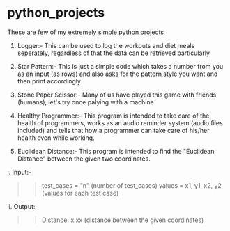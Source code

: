 # python_projects
These are few of my extremely simple python projects

1. Logger:- This can be used to log the workouts and diet meals seperately, regardless of that the data can be retrieved particularly

2. Star Pattern:- This is just a simple code which takes a number from you as an input (as rows) and also asks for the pattern style you want and then print accordingly

3. Stone Paper Scissor:- Many of us have played this game with friends (humans), let's try once palying with a machine

4. Healthy Programmer:- This program is intended to take care of the health of programmers, works as an audio reminder system (audio files included) and tells that how a programmer can take care of his/her health even while working.

5. Euclidean Distance:- This program is intended to find the "Euclidean Distance" between the given two coordinates.

  i. Input:- 
  >> test_cases = "n" (number of test_cases)
  >> values = x1, y1, x2, y2 (values for each test case)

  ii. Output:-
  >> Distance: x.xx (distance between the given coordinates)
